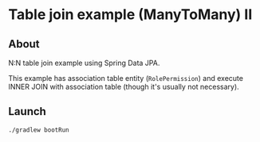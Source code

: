 # Table join example (ManyToMany) II

## About

N:N table join example using Spring Data JPA.

This example has association table entity (`RolePermission`) and
execute INNER JOIN with association table (though it's usually not necessary). 

## Launch

```
./gradlew bootRun
```

